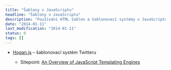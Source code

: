 ```yaml
---
title: "Šablony v JavaScriptu"
headline: "Šablony v JavaScriptu"
description: "Používání HTML šablon a šablonovací systémy v JavaScriptu."
date: "2014-01-11"
last_modification: "2014-01-11"
status: 0
tags: []
---
```


- [Hogan.js](http://twitter.github.io/hogan.js/) – šablonovací systém Twitteru

  - Sitepoint: [An Overview of JavaScript Templating Engines](http://www.sitepoint.com/overview-javascript-templating-engines/)